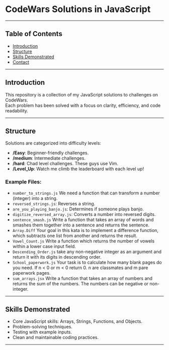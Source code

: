 # CodeWars Solutions in JavaScript
---

## Table of Contents
- [Introduction](#introduction)
- [Structure](#structure)
- [Skills Demonstrated](#skills-demonstrated)
- [Contact](#contact)

---

## Introduction
This repository is a collection of my JavaScript solutions to challenges on CodeWars.  
Each problem has been solved with a focus on clarity, efficiency, and code readability.

---

## Structure
Solutions are categorized into difficulty levels:
- **/Easy**: Beginner-friendly challenges.
- **/medium**: Intermediate challenges.
- **/hard**: Chad level challenges. These guys use Vim.
- **/Level_Up**: Watch me climb the leaderboard with each level up!


### Example Files:
- `number_to_strings.js` We need a function that can transform a number (integer) into a string.
- `reversed_strings.js`: Reverses a string.
- `are_you_playing_banjo.js`: Determines if someone plays banjo.
- `digitize_reversed_array.js`: Converts a number into reversed digits.
- `sentence_smash.js` Write a function that takes an array of words and smashes them together into a sentence and returns the sentence.
- `Array.Diff` Your goal in this kata is to implement a difference function, which subtracts one list from another and returns the result. 
- `Vowel_Count.js` Write a function which returns the number of vowels within a lower case input field. 
- `Descending_Order.js` take any non-negative integer as an argument and return it with its digits in descending order.
- `School_paperwork.js` Your task is to calculate how many blank pages do you need. If n < 0 or m < 0 return 0. n are classmates and m pare paperwork pages.
- `sum_arrays.jsx` Write a function that takes an array of numbers and returns the sum of the numbers. The numbers can be negative or non-integer.
---

## Skills Demonstrated
- Core JavaScript skills: Arrays, Strings, Functions, and Objects.
- Problem-solving techniques.
- Testing with example inputs.
- Clean and maintainable coding practices.

---
